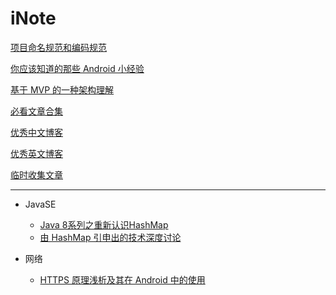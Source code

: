 # iNote
[项目命名规范和编码规范](https://github.com/ribot/android-guidelines/blob/master/project_and_code_guidelines.md)

[你应该知道的那些 Android 小经验](https://github.com/spring2613/iNote/blob/master/Awesome-article/%E4%BD%A0%E5%BA%94%E8%AF%A5%E7%9F%A5%E9%81%93%E7%9A%84%E9%82%A3%E4%BA%9BAndroid%E5%B0%8F%E7%BB%8F%E9%AA%8C.md)

[基于 MVP 的一种架构理解](https://github.com/ribot/android-guidelines/blob/master/architecture_guidelines/android_architecture.md)



[必看文章合集](https://github.com/spring2613/iNote/blob/master/Awesome-article/%E5%BF%85%E7%9C%8B%E6%96%87%E7%AB%A0.md)

[优秀中文博客](https://github.com/spring2613/iNote/blob/master/Awesome-article/%E4%B8%AD%E6%96%87%E6%8A%80%E6%9C%AF%E5%8D%9A%E5%AE%A2.md)

[优秀英文博客](https://github.com/spring2613/iNote/blob/master/Awesome-article/%E8%8B%B1%E6%96%87%E6%8A%80%E6%9C%AF%E5%8D%9A%E5%AE%A2.md)



[临时收集文章](https://github.com/spring2613/iNote/blob/master/Awesome-article/%E4%B8%B4%E6%97%B6%E6%94%B6%E9%9B%86%E6%96%87%E7%AB%A0.md)



-----------

* JavaSE
  * [Java 8系列之重新认识HashMap](https://tech.meituan.com/java-hashmap.html)
  * [由 HashMap 引申出的技术深度讨论](https://zhuanlan.zhihu.com/p/27325430?utm_medium=social&utm_source=weibo)








* 网络
  * [HTTPS 原理浅析及其在 Android 中的使用](http://blog.csdn.net/tencent_bugly/article/details/72626127)








